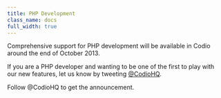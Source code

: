 ```yaml
---
title: PHP Development
class_name: docs
full_width: true
---
```


Comprehensive support for PHP development will be available in Codio around the end of October 2013. 

If you are a PHP developer and wanting to be one of the first to play with our new features, let us know by tweeting [@CodioHQ](http://twitter.com/home/?status=%40CodioHQ%20I%20want%20to%20develop%20PHP%20applications%20in%20Codio.).

Follow @CodioHQ to get the announcement.